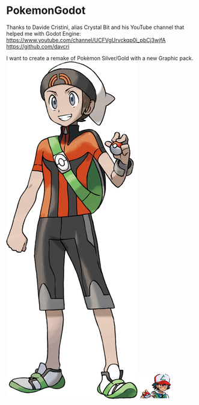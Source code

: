 # PokemonGodot

Thanks to Davide Cristini, alias Crystal Bit and his YouTube channel that helped me with Godot Engine: https://www.youtube.com/channel/UCFVgUrvckqp0i_pbCj3wjfA
https://github.com/davcri

I want to create a remake of Pokèmon Silver/Gold with a new Graphic pack.
![alt text](https://github.com/zatarra97/PokemonGodot/blob/master/Resources/Initial%20Sprit%20Male.png)
![alt text](https://github.com/zatarra97/PokemonGodot/blob/master/Resources/AshPortrait.png)
